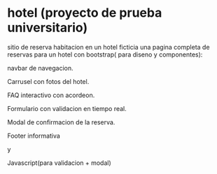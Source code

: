 # hotel (proyecto de prueba universitario)
sitio de reserva habitacion en un hotel ficticia
una pagina completa de reservas para un hotel con
bootstrap( para diseno y componentes):

navbar de navegacion. 

Carrusel con fotos del hotel. 

FAQ interactivo con acordeon. 

Formulario con validacion en tiempo real. 

Modal de confirmacion de la reserva. 

Footer informativa 

y

Javascript(para validacion + modal)
